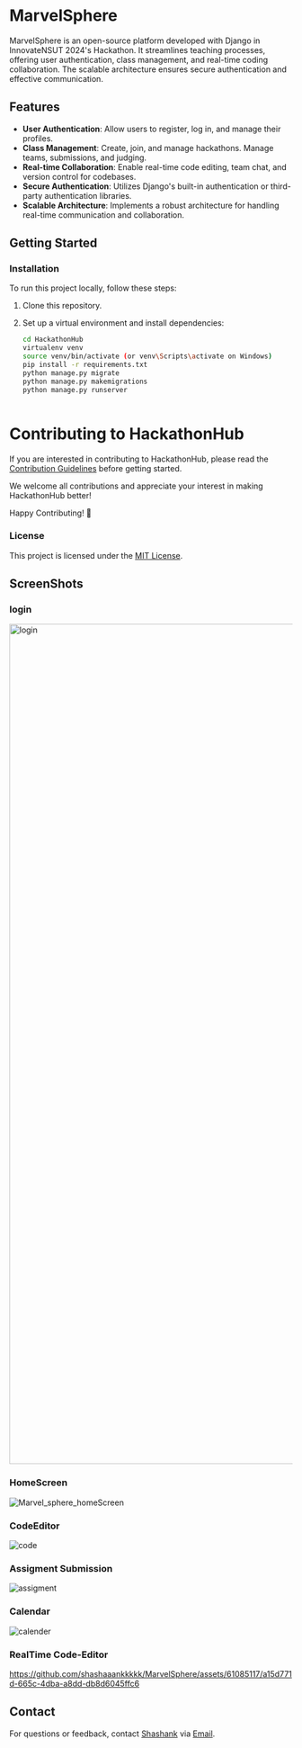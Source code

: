 # MarvelSphere

MarvelSphere is an open-source platform developed with Django in InnovateNSUT 2024's Hackathon. It streamlines teaching processes, offering user authentication, class management, and real-time coding collaboration. The scalable architecture ensures secure authentication and effective communication.

## Features

- **User Authentication**: Allow users to register, log in, and manage their profiles.
- **Class Management**: Create, join, and manage hackathons. Manage teams, submissions, and judging.
- **Real-time Collaboration**: Enable real-time code editing, team chat, and version control for codebases.
- **Secure Authentication**: Utilizes Django's built-in authentication or third-party authentication libraries.
- **Scalable Architecture**: Implements a robust architecture for handling real-time communication and collaboration.

## Getting Started

### Installation

To run this project locally, follow these steps:

1. Clone this repository.
2. Set up a virtual environment and install dependencies:

   ```bash
   cd HackathonHub
   virtualenv venv
   source venv/bin/activate (or venv\Scripts\activate on Windows)
   pip install -r requirements.txt
   python manage.py migrate
   python manage.py makemigrations
   python manage.py runserver 



# Contributing to HackathonHub

If you are interested in contributing to HackathonHub, please read the [Contribution Guidelines](https://github.com/shashaaankkkkk/CodeFlix/blob/main/CONTRIBUTING.md) before getting started.

We welcome all contributions and appreciate your interest in making HackathonHub better!

Happy Contributing! 🚀


### License

This project is licensed under the [MIT License](LICENSE).
## ScreenShots

### login 
<img width="1494" alt="login" src="https://github.com/shashaaankkkkk/MarvelSphere/assets/61085117/df7b9a09-a41f-4da1-bf75-c77dfca350a9">


### HomeScreen
![Marvel_sphere_homeScreen](https://github.com/shashaaankkkkk/MarvelSphere/assets/61085117/9ba6024e-6bcb-4d01-b5c6-51478c89bb4b)
### CodeEditor
![code](https://github.com/shashaaankkkkk/MarvelSphere/assets/61085117/f0913d8a-54fb-49bc-9ee2-892d23835a49)
### Assigment Submission
![assigment](https://github.com/shashaaankkkkk/MarvelSphere/assets/61085117/daab873e-f8b0-42ba-8391-993e89c99a8a)
### Calendar
![calender](https://github.com/shashaaankkkkk/MarvelSphere/assets/61085117/e1174c12-eb86-41ae-8a64-d5f495a78d3d)
### RealTime Code-Editor


https://github.com/shashaaankkkkk/MarvelSphere/assets/61085117/a15d771d-665c-4dba-a8dd-db8d6045ffc6




## Contact

For questions or feedback, contact [Shashank](https://github.com/shashaaankkkkk) via [Email](shashankshekhar8534@gmail.com).


